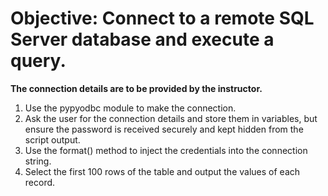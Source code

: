 # Objective: Connect to a remote SQL Server database and execute a query.
**The connection details are to be provided by the instructor.**
1. Use the pypyodbc module to make the connection.
2. Ask the user for the connection details and store them in variables, but ensure the password is received securely and kept hidden from the script output.
3. Use the format() method to inject the credentials into the connection string.
4. Select the first 100 rows of the table and output the values of each record.